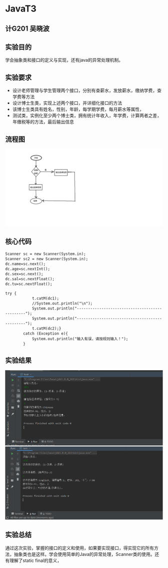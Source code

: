 # JavaT3

## 计G201 吴晓波

## 实验目的

学会抽象类和接口的定义与实现，还有java的异常处理机制。

## 实验要求

* 设计老师管理与学生管理两个接口，分别有查薪水，发放薪水，缴纳学费，查学费等方法
* 设计博士生类，实现上述两个接口，并详细化接口的方法
* 该博士生类具有姓名，性别，年龄，每学期学费，每月薪水等属性，
* 测试类，实例化至少两个博士类，拥有统计年收入，年学费，计算两者之差，年缴税等的方法，最后输出信息

## 流程图

![](https://github.com/INHOPEKEEP/JavaT2/blob/main/picture/liuchengtu.png)

## 核心代码
```
Scanner sc = new Scanner(System.in);
Scanner sc2 = new Scanner(System.in);
dc.name=sc.next();
dc.age=sc.nextInt();
dc.sex=sc.next();
dc.sal=sc.nextFloat();
dc.tu=sc.nextFloat();
```
```
try {
            t.catM(dc1);
            //System.out.println("\n");
            System.out.println("-----------------------------------------------");
            System.out.println("-----------------------------------------------");
            t.catM(dc2);}
        catch (Exception e){
            System.out.println("输入有误，请按规则输入！");
        }
```
## 实验结果

![](https://github.com/INHOPEKEEP/JavaT2/blob/main/picture/1.PNG)
![](https://github.com/INHOPEKEEP/JavaT2/blob/main/picture/2.PNG)

## 实验总结
通过这次实验，掌握的接口的定义和使用，如果要实现接口，得实现它的所有方法，抽象类也是这样。学会使用简单的Java的异常处理，Scanner类的使用。还有理解了static final的意义，
